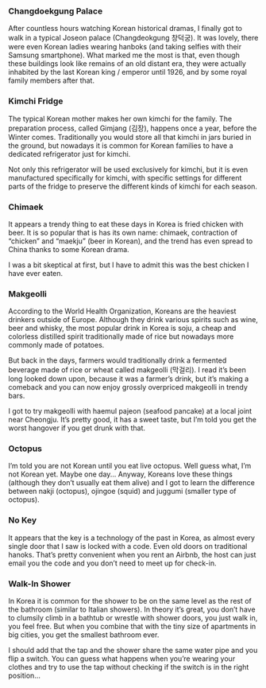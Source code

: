 ### Changdoekgung Palace

After countless hours watching Korean historical dramas, I finally got to walk in a typical Joseon palace (Changdeokgung 창덕궁). It was lovely, there were even Korean ladies wearing hanboks (and taking selfies with their Samsung smartphone). What marked me the most is that, even though these buildings look like remains of an old distant era, they were actually inhabited by the last Korean king / emperor until 1926, and by some royal family members after that.

### Kimchi Fridge

The typical Korean mother makes her own kimchi for the family. The preparation process, called Gimjang (김장), happens once a year, before the Winter comes. Traditionally you would store all that kimchi in jars buried in the ground, but nowadays it is common for Korean families to have a dedicated refrigerator just for kimchi.

Not only this refrigerator will be used exclusively for kimchi, but it is even manufactured specifically for kimchi, with specific settings for different parts of the fridge to preserve the different kinds of kimchi for each season.

### Chimaek

It appears a trendy thing to eat these days in Korea is fried chicken with beer. It is so popular that is has its own name: chimaek, contraction of “chicken” and “maekju” (beer in Korean), and the trend has even spread to China thanks to some Korean drama.

I was a bit skeptical at first, but I have to admit this was the best chicken I have ever eaten.

### Makgeolli

According to the World Health Organization, Koreans are the heaviest drinkers outside of Europe. Although they drink various spirits such as wine, beer and whisky, the most popular drink in Korea is soju, a cheap and colorless distilled spirit traditionally made of rice but nowadays more commonly made of potatoes.

But back in the days, farmers would traditionally drink a fermented beverage made of rice or wheat called makgeolli (막걸리). I read it’s been long looked down upon, because it was a farmer’s drink, but it’s making a comeback and you can now enjoy grossly overpriced makgeolli in trendy bars.

I got to try makgeolli with haemul pajeon (seafood pancake) at a local joint near Cheongju. It’s pretty good, it has a sweet taste, but I’m told you get the worst hangover if you get drunk with that.

### Octopus

I’m told you are not Korean until you eat live octopus. Well guess what, I’m not Korean yet. Maybe one day... Anyway, Koreans love these things (although they don’t usually eat them alive) and I got to learn the difference between nakji (octopus), ojingoe (squid) and juggumi (smaller type of octopus).

### No Key

It appears that the key is a technology of the past in Korea, as almost every single door that I saw is locked with a code. Even old doors on traditional hanoks. That’s pretty convenient when you rent an Airbnb, the host can just email you the code and you don’t need to meet up for check-in.

### Walk-In Shower

In Korea it is common for the shower to be on the same level as the rest of the bathroom (similar to Italian showers). In theory it’s great, you don’t have to clumsily climb in a bathtub or wrestle with shower doors, you just walk in, you feel free. But when you combine that with the tiny size of apartments in big cities, you get the smallest bathroom ever.

I should add that the tap and the shower share the same water pipe and you flip a switch. You can guess what happens when you’re wearing your clothes and try to use the tap without checking if the switch is in the right position...